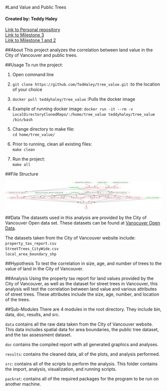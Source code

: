 #Land Value and Public Trees

#### Created by: Teddy Haley

[Link to Personal repository](https://github.com/TedHaley)  
[Link to Milestone 3](https://github.com/TedHaley/tree_value/releases)  
[Link to Milestone 1 and 2](https://github.ubc.ca/teddyh/tree_value/releases)

##About
This project analyzes the correlation between land value in the City of Vancouver and public trees. 

##Usage
To run the project:

1. Open command line

2. `git clone https://github.com/TedHaley/tree_value.git` :to the location of your choice 

3. `docker pull teddyhaley/tree_value` :Pulls the docker image

4. Example of running docker image:
	`docker run -it --rm -v LocalDirectoryClonedRepo/:/home/tree_value teddyhaley/tree_value /bin/bash`

5. Change directory to make file:  
`cd home/tree_value/`

6. Prior to running, clean all existing files:  
`make clean`
   
7. Run the project:  
`make all`

##File Structure

![](Makefile.png) 

##Data
The datasets used in this analysis are provided by the City of Vancouver Open data set. These datasets can be found at [Vanocuver Open Data](#http://data.vancouver.ca/datacatalogue/index.htm).

The datasets taken from the City of Vancouver website include:  
`property_tax_report.csv`  
`StreetTrees_CityWide.csv`  
`local_area_boundary_shp`


##Hypothesis
To test the correlation in size, age, and number of trees to the value of land in the City of Vancouver.

##Analysis
Using the property tax report for land values provided by the City of Vancouver, as well as the dataset for street trees in Vancouver, this analysis will test the correlation between land value and various attributes of street trees. These attributes include the size, age, number, and location of the trees. 

##Sub-Modules
There are 4 modules in the root directory. They include bin, data, doc, results, and src.

`data` contains all the raw data taken from the City of Vancouver website. This data includes spatial data for area boundaries, the public tree dataset, and the tax assessment dataset.

`doc` contains the compiled report with all generated graphics and analyses.

`results`: contains the cleaned data, all of the plots, and analysis performed.   

`src`: contains all of the scripts to perform the analysis. This folder contains the import, analysis, visualization, and running scripts. 

`packrat`: contains all of the required packages for the program to be run on another machine. 

